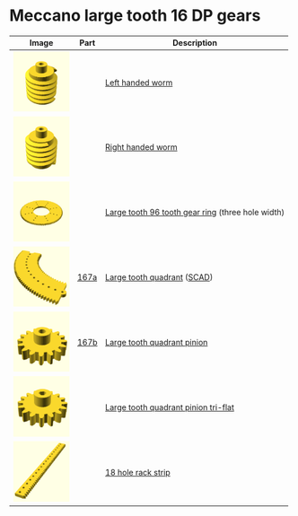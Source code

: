 # Meccano large tooth 16 DP gears

Image | Part | Description
----- | ---- | -----------
[<img src="images/16DP-LH-worm.png" width="100">](stl/16DP-LH-worm.stl) |  |[Left handed worm](stl/16DP-LH-worm.stl) | Grendel
[<img src="images/16DP-RH-worm.png" width="100">](stl/16DP-RH-worm.stl) |  |[Right handed worm](stl/16DP-RH-worm.stl) | Grendel
[<img src="images/96-tooth-16-dp-ring-gear.png" width="100">](stl/96-tooth-16-dp-ring-gear.stl) |  |[Large tooth 96 tooth gear ring](stl/96-tooth-16-dp-ring-gear.stl) (three hole width) | Grendel
[<img src="images/part-167a-large-gear-quadrant-new-version.png" width="100">](stl/part-167a-large-gear-quadrant-new-version.stl) | [167a](stl/part-167a-large-gear-quadrant-new-version.stl) | [Large tooth quadrant](stl/part-167a-large-gear-quadrant-new-version.stl) ([SCAD](scad/part-167a-large-gear-quadrant-new-version.scad))| Grendel
[<img src="images/part-167b-large-pinion.png" width="100">](stl/part-167b-large-pinion.stl) | [167b](stl/part-167b-large-pinion.stl) |[Large tooth quadrant pinion](stl/part-167b-large-pinion.stl) | Grendel
[<img src="images/part-167c-tri-hole-pinion.png" width="100">](stl/part-167c-tri-hole-pinion.stl) |  | [Large tooth quadrant pinion tri-flat](stl/part-167c-tri-hole-pinion.stl) | Grendel
[<img src="images/rack-18-hole.png" width="100">](stl/rack-18-hole.stl) |  |[18 hole rack strip](stl/rack-18-hole.stl) | Grendel

